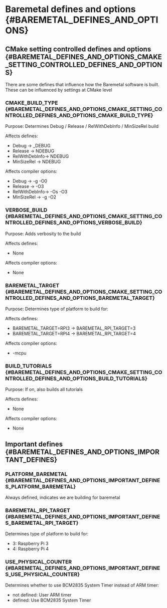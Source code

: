 # Baremetal defines and options {#BAREMETAL_DEFINES_AND_OPTIONS}

## CMake setting controlled defines and options {#BAREMETAL_DEFINES_AND_OPTIONS_CMAKE_SETTING_CONTROLLED_DEFINES_AND_OPTIONS}

There are some defines that influence how the Baremetal software is built. These can be influenced by settings at CMake level

### CMAKE_BUILD_TYPE {#BAREMETAL_DEFINES_AND_OPTIONS_CMAKE_SETTING_CONTROLLED_DEFINES_AND_OPTIONS_CMAKE_BUILD_TYPE}

Purpose:
Determines Debug / Release / RelWithDebInfo / MinSizeRel build

Affects defines:
- Debug -> _DEBUG
- Release -> NDEBUG
- RelWithDebInfo-> NDEBUG
- MinSizeRel -> NDEBUG

Affects compiler options:
- Debug -> -g -O0
- Release -> -O3
- RelWithDebInfo-> -Os -O3
- MinSizeRel -> -g -O2

### VERBOSE_BUILD {#BAREMETAL_DEFINES_AND_OPTIONS_CMAKE_SETTING_CONTROLLED_DEFINES_AND_OPTIONS_VERBOSE_BUILD}

Purpose:
Adds verbosity to the build

Affects defines:
- None

Affects compiler options:
- None

### BAREMETAL_TARGET {#BAREMETAL_DEFINES_AND_OPTIONS_CMAKE_SETTING_CONTROLLED_DEFINES_AND_OPTIONS_BAREMETAL_TARGET}

Purpose:
Determines type of platform to build for:

Affects defines:
- BAREMETAL_TARGET=RPI3 -> BAREMETAL_RPI_TARGET=3
- BAREMETAL_TARGET=RPI4 -> BAREMETAL_RPI_TARGET=4

Affects compiler options:
- -mcpu

### BUILD_TUTORIALS {#BAREMETAL_DEFINES_AND_OPTIONS_CMAKE_SETTING_CONTROLLED_DEFINES_AND_OPTIONS_BUILD_TUTORIALS}

Purpose:
If on, also builds all tutorials

Affects defines:
- None

Affects compiler options:
- None

## Important defines {#BAREMETAL_DEFINES_AND_OPTIONS_IMPORTANT_DEFINES}

### PLATFORM_BAREMETAL {#BAREMETAL_DEFINES_AND_OPTIONS_IMPORTANT_DEFINES_PLATFORM_BAREMETAL}

Always defined, indicates we are building for baremetal

### BAREMETAL_RPI_TARGET {#BAREMETAL_DEFINES_AND_OPTIONS_IMPORTANT_DEFINES_BAREMETAL_RPI_TARGET}

Determines type of platform to build for:
- 3: Raspberry Pi 3
- 4: Raspberry Pi 4

### USE_PHYSICAL_COUNTER {#BAREMETAL_DEFINES_AND_OPTIONS_IMPORTANT_DEFINES_USE_PHYSICAL_COUNTER}

Determines whether to use BCM2835 System Timer instead of ARM timer:
- not defined: User ARM timer
- defined: Use BCM2835 System Timer
